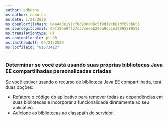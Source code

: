 ```yaml
---
author: edburns
ms.author: edburns
ms.date: 1/21/2020
ms.openlocfilehash: 64a4a0e191c70d930ad8c5f9d19cb81dfb9cb851
ms.sourcegitcommit: 0af39ee9ff27c37ceeeb28ea9d51e32995989591
ms.translationtype: HT
ms.contentlocale: pt-BR
ms.lasthandoff: 04/21/2020
ms.locfileid: "81673412"
---
```

### <a name="determine-whether-you-are-using-your-own-custom-created-shared-java-ee-libraries"></a>Determinar se você está usando suas próprias bibliotecas Java EE compartilhadas personalizadas criadas

Se você estiver usando o recurso de biblioteca Java EE compartilhada, terá duas opções:

* Refatore o código do aplicativo para remover todas as dependências em suas bibliotecas e incorporar a funcionalidade diretamente ao seu aplicativo.
* Adicione as bibliotecas ao classpath do servidor.
